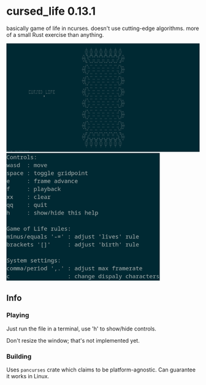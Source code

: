 # cursed_life 0.13.1
basically game of life in ncurses. doesn't use cutting-edge algorithms. more of a small Rust exercise than anything.

<img width=720 src="./thick_screenshot.png" />
<img width=400 src="./controls.png" />

## Info
### Playing
Just run the file in a terminal, use 'h' to show/hide controls.

Don't resize the window; that's not implemented yet.

### Building
Uses `pancurses` crate which claims to be platform-agnostic. Can guarantee it works in Linux.
